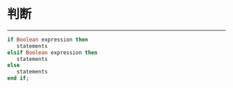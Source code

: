 # 判断
---

```ada
if Boolean expression then
   statements
elsif Boolean expression then
   statements
else
   statements
end if;
```
